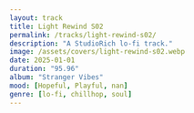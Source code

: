 ```yaml
---
layout: track
title: Light Rewind S02
permalink: /tracks/light-rewind-s02/
description: "A StudioRich lo-fi track."
image: /assets/covers/light-rewind-s02.webp
date: 2025-01-01
duration: "95.96"
album: "Stranger Vibes"
mood: [Hopeful, Playful, nan]
genre: [lo-fi, chillhop, soul]
---
```

